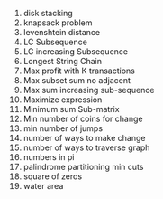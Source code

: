 1. disk stacking
2. knapsack problem
3. levenshtein distance
4. LC Subsequence
5. LC increasing Subsequence
6. Longest String Chain
7. Max profit with K transactions
8. Max subset sum no adjacent
9. Max sum increasing sub-sequence
10. Maximize expression
11. Minimum sum Sub-matrix
12. Min number of coins for change
13. min number of jumps
14. number of ways to make change
15. number of ways to traverse graph
16. numbers in pi
17. palindrome partitioning min cuts
18. square of zeros
19. water area